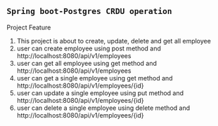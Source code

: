 ## `Spring boot-Postgres CRDU operation`

Project Feature

1.  This project is about to create, update, delete and get all employee
2.	user can create employee using post method and http://localhost:8080/api/v1/employees
3.	user can get all employee using get method and http://localhost:8080/api/v1/employees
4.	user can get a single employee using get method and http://localhost:8080/api/v1/employees/{id}
5.	user can update a single employee using put method and http://localhost:8080/api/v1/employees/{id}
6.	user can delete a single employee using delete method and http://localhost:8080/api/v1/employees/{id}
